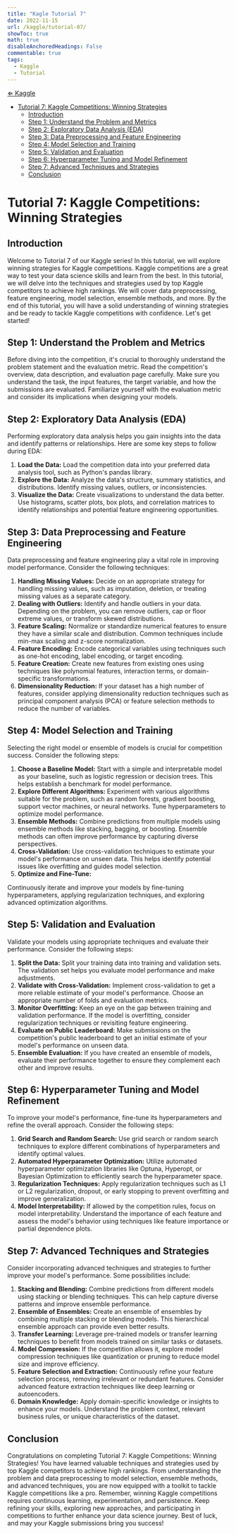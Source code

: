 ```yaml
---
title: "Kagle Tutorial 7"
date: 2022-11-15
url: /kaggle/tutorial-07/
showToc: true
math: true
disableAnchoredHeadings: False
commentable: true
tags:
  - Kaggle
  - Tutorial
---
```

[&lArr; Kaggle](/kaggle/)

- [Tutorial 7: Kaggle Competitions: Winning Strategies](#tutorial-7-kaggle-competitions-winning-strategies)
  - [Introduction](#introduction)
  - [Step 1: Understand the Problem and Metrics](#step-1-understand-the-problem-and-metrics)
  - [Step 2: Exploratory Data Analysis (EDA)](#step-2-exploratory-data-analysis-eda)
  - [Step 3: Data Preprocessing and Feature Engineering](#step-3-data-preprocessing-and-feature-engineering)
  - [Step 4: Model Selection and Training](#step-4-model-selection-and-training)
  - [Step 5: Validation and Evaluation](#step-5-validation-and-evaluation)
  - [Step 6: Hyperparameter Tuning and Model Refinement](#step-6-hyperparameter-tuning-and-model-refinement)
  - [Step 7: Advanced Techniques and Strategies](#step-7-advanced-techniques-and-strategies)
  - [Conclusion](#conclusion)


# Tutorial 7: Kaggle Competitions: Winning Strategies

## Introduction
Welcome to Tutorial 7 of our Kaggle series! In this tutorial, we will explore winning strategies for Kaggle competitions. Kaggle competitions are a great way to test your data science skills and learn from the best. In this tutorial, we will delve into the techniques and strategies used by top Kaggle competitors to achieve high rankings. We will cover data preprocessing, feature engineering, model selection, ensemble methods, and more. By the end of this tutorial, you will have a solid understanding of winning strategies and be ready to tackle Kaggle competitions with confidence. Let's get started!

## Step 1: Understand the Problem and Metrics
Before diving into the competition, it's crucial to thoroughly understand the problem statement and the evaluation metric. Read the competition's overview, data description, and evaluation page carefully. Make sure you understand the task, the input features, the target variable, and how the submissions are evaluated. Familiarize yourself with the evaluation metric and consider its implications when designing your models.

## Step 2: Exploratory Data Analysis (EDA)
Performing exploratory data analysis helps you gain insights into the data and identify patterns or relationships. Here are some key steps to follow during EDA:

1. **Load the Data:** Load the competition data into your preferred data analysis tool, such as Python's pandas library.
2. **Explore the Data:** Analyze the data's structure, summary statistics, and distributions. Identify missing values, outliers, or inconsistencies.
3. **Visualize the Data:** Create visualizations to understand the data better. Use histograms, scatter plots, box plots, and correlation matrices to identify relationships and potential feature engineering opportunities.

## Step 3: Data Preprocessing and Feature Engineering
Data preprocessing and feature engineering play a vital role in improving model performance. Consider the following techniques:

1. **Handling Missing Values:** Decide on an appropriate strategy for handling missing values, such as imputation, deletion, or treating missing values as a separate category.
2. **Dealing with Outliers:** Identify and handle outliers in your data. Depending on the problem, you can remove outliers, cap or floor extreme values, or transform skewed distributions.
3. **Feature Scaling:** Normalize or standardize numerical features to ensure they have a similar scale and distribution. Common techniques include min-max scaling and z-score normalization.
4. **Feature Encoding:** Encode categorical variables using techniques such as one-hot encoding, label encoding, or target encoding.
5. **Feature Creation:** Create new features from existing ones using techniques like polynomial features, interaction terms, or domain-specific transformations.
6. **Dimensionality Reduction:** If your dataset has a high number of features, consider applying dimensionality reduction techniques such as principal component analysis (PCA) or feature selection methods to reduce the number of variables.

## Step 4: Model Selection and Training
Selecting the right model or ensemble of models is crucial for competition success. Consider the following steps:

1. **Choose a Baseline Model:** Start with a simple and interpretable model as your baseline, such as logistic regression or decision trees. This helps establish a benchmark for model performance.
2. **Explore Different Algorithms:** Experiment with various algorithms suitable for the problem, such as random forests, gradient boosting, support vector machines, or neural networks. Tune hyperparameters to optimize model performance.
3. **Ensemble Methods:** Combine predictions from multiple models using ensemble methods like stacking, bagging, or boosting. Ensemble methods can often improve performance by capturing diverse perspectives.
4. **Cross-Validation:** Use cross-validation techniques to estimate your model's performance on unseen data. This helps identify potential issues like overfitting and guides model selection.
5. **Optimize and Fine-Tune:**

 Continuously iterate and improve your models by fine-tuning hyperparameters, applying regularization techniques, and exploring advanced optimization algorithms.

## Step 5: Validation and Evaluation
Validate your models using appropriate techniques and evaluate their performance. Consider the following steps:

1. **Split the Data:** Split your training data into training and validation sets. The validation set helps you evaluate model performance and make adjustments.
2. **Validate with Cross-Validation:** Implement cross-validation to get a more reliable estimate of your model's performance. Choose an appropriate number of folds and evaluation metrics.
3. **Monitor Overfitting:** Keep an eye on the gap between training and validation performance. If the model is overfitting, consider regularization techniques or revisiting feature engineering.
4. **Evaluate on Public Leaderboard:** Make submissions on the competition's public leaderboard to get an initial estimate of your model's performance on unseen data.
5. **Ensemble Evaluation:** If you have created an ensemble of models, evaluate their performance together to ensure they complement each other and improve results.

## Step 6: Hyperparameter Tuning and Model Refinement
To improve your model's performance, fine-tune its hyperparameters and refine the overall approach. Consider the following steps:

1. **Grid Search and Random Search:** Use grid search or random search techniques to explore different combinations of hyperparameters and identify optimal values.
2. **Automated Hyperparameter Optimization:** Utilize automated hyperparameter optimization libraries like Optuna, Hyperopt, or Bayesian Optimization to efficiently search the hyperparameter space.
3. **Regularization Techniques:** Apply regularization techniques such as L1 or L2 regularization, dropout, or early stopping to prevent overfitting and improve generalization.
4. **Model Interpretability:** If allowed by the competition rules, focus on model interpretability. Understand the importance of each feature and assess the model's behavior using techniques like feature importance or partial dependence plots.

## Step 7: Advanced Techniques and Strategies
Consider incorporating advanced techniques and strategies to further improve your model's performance. Some possibilities include:

1. **Stacking and Blending:** Combine predictions from different models using stacking or blending techniques. This can help capture diverse patterns and improve ensemble performance.
2. **Ensemble of Ensembles:** Create an ensemble of ensembles by combining multiple stacking or blending models. This hierarchical ensemble approach can provide even better results.
3. **Transfer Learning:** Leverage pre-trained models or transfer learning techniques to benefit from models trained on similar tasks or datasets.
4. **Model Compression:** If the competition allows it, explore model compression techniques like quantization or pruning to reduce model size and improve efficiency.
5. **Feature Selection and Extraction:** Continuously refine your feature selection process, removing irrelevant or redundant features. Consider advanced feature extraction techniques like deep learning or autoencoders.
6. **Domain Knowledge:** Apply domain-specific knowledge or insights to enhance your models. Understand the problem context, relevant business rules, or unique characteristics of the dataset.

## Conclusion
Congratulations on completing Tutorial 7: Kaggle Competitions: Winning Strategies! You have learned valuable techniques and strategies used by top Kaggle competitors to achieve high rankings. From understanding the problem and data preprocessing to model selection, ensemble methods, and advanced techniques, you are now equipped with a toolkit to tackle Kaggle competitions like a pro. Remember, winning Kaggle competitions requires continuous learning, experimentation, and persistence. Keep refining your skills, exploring new approaches, and participating in competitions to further enhance your data science journey. Best of luck, and may your Kaggle submissions bring you success!